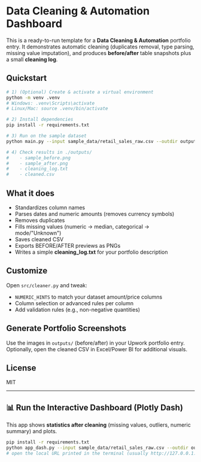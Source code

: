 # Data Cleaning & Automation Dashboard

This is a ready-to-run template for a **Data Cleaning & Automation** portfolio entry.
It demonstrates automatic cleaning (duplicates removal, type parsing, missing value imputation),
and produces **before/after** table snapshots plus a small **cleaning log**.

## Quickstart

```bash
# 1) (Optional) Create & activate a virtual environment
python -m venv .venv
# Windows: .venv\Scripts\activate
# Linux/Mac: source .venv/bin/activate

# 2) Install dependencies
pip install -r requirements.txt

# 3) Run on the sample dataset
python main.py --input sample_data/retail_sales_raw.csv --outdir outputs

# 4) Check results in ./outputs/
#    - sample_before.png
#    - sample_after.png
#    - cleaning_log.txt
#    - cleaned.csv
```

## What it does
- Standardizes column names
- Parses dates and numeric amounts (removes currency symbols)
- Removes duplicates
- Fills missing values (numeric → median, categorical → mode/"Unknown")
- Saves cleaned CSV
- Exports BEFORE/AFTER previews as PNGs
- Writes a simple **cleaning_log.txt** for your portfolio description

## Customize
Open `src/cleaner.py` and tweak:
- `NUMERIC_HINTS` to match your dataset amount/price columns
- Column selection or advanced rules per column
- Add validation rules (e.g., non-negative quantities)

## Generate Portfolio Screenshots
Use the images in `outputs/` (before/after) in your Upwork portfolio entry.
Optionally, open the cleaned CSV in Excel/Power BI for additional visuals.

## License
MIT


---
## 📊 Run the Interactive Dashboard (Plotly Dash)

This app shows **statistics after cleaning** (missing values, outliers, numeric summary) and plots.

```bash
pip install -r requirements.txt
python app_dash.py --input sample_data/retail_sales_raw.csv --outdir outputs
# open the local URL printed in the terminal (usually http://127.0.0.1:8050)
```
